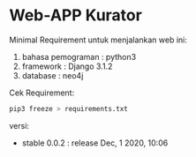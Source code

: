 # Web-APP Kurator
Minimal Requirement untuk menjalankan web ini:
1. bahasa pemograman : python3
2. framework : Django 3.1.2
3. database : neo4j

Cek Requirement: 
```python
pip3 freeze > requirements.txt
```
versi:
- stable 0.0.2 : release Dec, 1 2020, 10:06